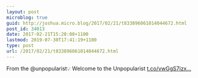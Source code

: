 ```yaml
---
layout: post
microblog: true
guid: http://joshua.micro.blog/2017/02/21/t833896061014044672.html
post_id: 34013
date: 2017-02-21T15:28:08+1100
lastmod: 2019-07-30T17:41:19+1100
type: post
url: /2017/02/21/t833896061014044672.html
---
```

From the @unpopularist💡 Welcome to the Unpopularist [t.co/vwGgS7izx...](https://t.co/vwGgS7izxU)
